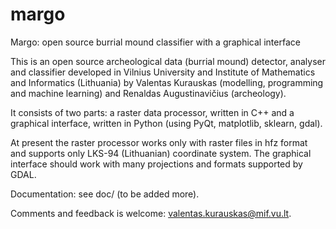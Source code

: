 # margo
Margo: open source burrial mound classifier with a graphical interface

This is an open source archeological data (burrial mound) detector, analyser and classifier developed in Vilnius University and
Institute of Mathematics and Informatics (Lithuania) by Valentas Kurauskas (modelling, programming and machine learning) and Renaldas Augustinavičius (archeology). 

It consists of two parts: a raster data processor, written in C++ and a graphical interface, written in Python (using PyQt, matplotlib, sklearn, gdal).

At present the raster processor works only with raster files in hfz format and supports only LKS-94 (Lithuanian) coordinate system. The graphical interface should work with many projections and formats supported by GDAL. 

Documentation: see doc/ (to be added more).

Comments and feedback is welcome: valentas.kurauskas@mif.vu.lt.
